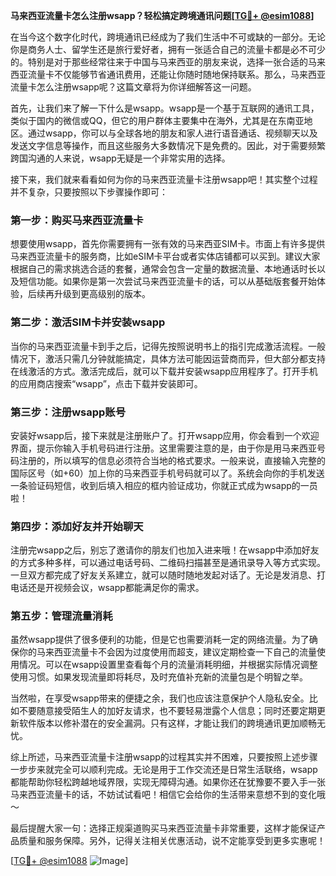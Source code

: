 **马来西亚流量卡怎么注册wsapp？轻松搞定跨境通讯问题[[TG💪+ @esim1088](https://t.me/s/esim1088)]**

在当今这个数字化时代，跨境通讯已经成为了我们生活中不可或缺的一部分。无论你是商务人士、留学生还是旅行爱好者，拥有一张适合自己的流量卡都是必不可少的。特别是对于那些经常往来于中国与马来西亚的朋友来说，选择一张合适的马来西亚流量卡不仅能够节省通讯费用，还能让你随时随地保持联系。那么，马来西亚流量卡怎么注册wsapp呢？这篇文章将为你详细解答这一问题。

首先，让我们来了解一下什么是wsapp。wsapp是一个基于互联网的通讯工具，类似于国内的微信或QQ，但它的用户群体主要集中在海外，尤其是在东南亚地区。通过wsapp，你可以与全球各地的朋友和家人进行语音通话、视频聊天以及发送文字信息等操作，而且这些服务大多数情况下是免费的。因此，对于需要频繁跨国沟通的人来说，wsapp无疑是一个非常实用的选择。

接下来，我们就来看看如何为你的马来西亚流量卡注册wsapp吧！其实整个过程并不复杂，只要按照以下步骤操作即可：

### 第一步：购买马来西亚流量卡

想要使用wsapp，首先你需要拥有一张有效的马来西亚SIM卡。市面上有许多提供马来西亚流量卡的服务商，比如eSIM卡平台或者实体店铺都可以买到。建议大家根据自己的需求挑选合适的套餐，通常会包含一定量的数据流量、本地通话时长以及短信功能。如果你是第一次尝试马来西亚流量卡的话，可以从基础版套餐开始体验，后续再升级到更高级别的版本。

### 第二步：激活SIM卡并安装wsapp

当你的马来西亚流量卡到手之后，记得先按照说明书上的指引完成激活流程。一般情况下，激活只需几分钟就能搞定，具体方法可能因运营商而异，但大部分都支持在线激活的方式。激活完成后，就可以下载并安装wsapp应用程序了。打开手机的应用商店搜索“wsapp”，点击下载并安装即可。

### 第三步：注册wsapp账号

安装好wsapp后，接下来就是注册账户了。打开wsapp应用，你会看到一个欢迎界面，提示你输入手机号码进行注册。这里需要注意的是，由于你是用马来西亚号码注册的，所以填写的信息必须符合当地的格式要求。一般来说，直接输入完整的国际区号（如+60）加上你的马来西亚手机号码就可以了。系统会向你的手机发送一条验证码短信，收到后填入相应的框内验证成功，你就正式成为wsapp的一员啦！

### 第四步：添加好友并开始聊天

注册完wsapp之后，别忘了邀请你的朋友们也加入进来哦！在wsapp中添加好友的方式多种多样，可以通过电话号码、二维码扫描甚至是通讯录导入等方式实现。一旦双方都完成了好友关系建立，就可以随时随地发起对话了。无论是发消息、打电话还是开视频会议，wsapp都能满足你的需求。

### 第五步：管理流量消耗

虽然wsapp提供了很多便利的功能，但是它也需要消耗一定的网络流量。为了确保你的马来西亚流量卡不会因为过度使用而超支，建议定期检查一下自己的流量使用情况。可以在wsapp设置里查看每个月的流量消耗明细，并根据实际情况调整使用习惯。如果发现流量即将耗尽，及时充值补充新的流量包是个明智之举。

当然啦，在享受wsapp带来的便捷之余，我们也应该注意保护个人隐私安全。比如不要随意接受陌生人的加好友请求，也不要轻易泄露个人信息；同时还要定期更新软件版本以修补潜在的安全漏洞。只有这样，才能让我们的跨境通讯更加顺畅无忧。

综上所述，马来西亚流量卡注册wsapp的过程其实并不困难，只要按照上述步骤一步步来就完全可以顺利完成。无论是用于工作交流还是日常生活联络，wsapp都能帮助你轻松跨越地域界限，实现无障碍沟通。如果你还在犹豫要不要入手一张马来西亚流量卡的话，不妨试试看吧！相信它会给你的生活带来意想不到的变化哦～

最后提醒大家一句：选择正规渠道购买马来西亚流量卡非常重要，这样才能保证产品质量和服务保障。另外，记得关注相关优惠活动，说不定能享受到更多实惠呢！

[[TG💪+ @esim1088](https://t.me/s/esim1088) ![Image](https://i.postimg.cc/4NQfJmqS/Snipaste-2025-05-13-00-14-12.png)]